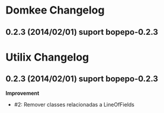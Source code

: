 Domkee Changelog
=============================

0.2.3 (2014/02/01) suport bopepo-0.2.3
---------------------------------------
Utilix Changelog
=============================

0.2.3 (2014/02/01) suport bopepo-0.2.3
---------------------------------------

**Improvement**

 * #2: Remover classes relacionadas a LineOfFields
